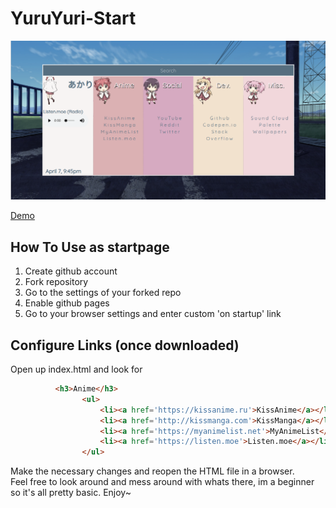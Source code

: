# YuruYuri-Start
<img src='images/preview.png'>

[Demo](https://qnnie.github.io/YuruYuri-Start/)

How To Use as startpage
------------------------------
<ol>
          <li>Create github account</li>
          <li>Fork repository</li>
          <li>Go to the settings of your forked repo</li>
          <li>Enable github pages</li>
          <li>Go to your browser settings and enter custom 'on startup' link</li>
</ol>    

Configure Links (once downloaded)
----------------------------
Open up index.html and look for 
```html
          <h3>Anime</h3>
                <ul>
                    <li><a href='https://kissanime.ru'>KissAnime</a></li>
                    <li><a href='http://kissmanga.com'>KissManga</a></li>
                    <li><a href='https://myanimelist.net'>MyAnimeList</a></li>
                    <li><a href='https://listen.moe'>Listen.moe</a></li>
                </ul>
```
Make the necessary changes and reopen the HTML file in a browser.
<br>
Feel free to look around and mess around with whats there, im a beginner so it's all pretty basic. Enjoy~

